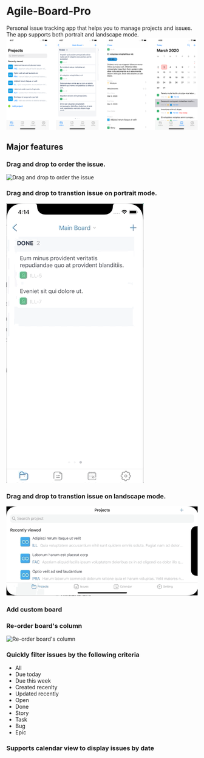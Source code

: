 # Agile-Board-Pro
Personal issue tracking app that helps you to manage projects and issues. The app supports both portrait and landscape mode.
![Agile Board](agile_board.png)

## Major features

### Drag and drop to order the issue.
![Drag and drop to order the issue](reorder_issue.gif)
### Drag and drop to transtion issue on portrait mode.
![Drag and drop to transtion issue.](drag_transition_issue.gif)
### Drag and drop to transtion issue on landscape mode.
![Drag and drop to transtion issue.](drag_transtion_issue_landscape.gif)
### Add custom board

### Re-order board's column
![Re-order board's column](reorder_column.gif)

### Quickly filter issues by the following criteria
  - All
  - Due today
  - Due this week
  - Created recenlty
  - Updated recently
  - Open
  - Done
  - Story
  - Task
  - Bug
  - Epic
  
### Supports calendar view to display issues by date



